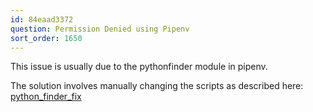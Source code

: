 ```yaml
---
id: 84eaad3372
question: Permission Denied using Pipenv
sort_order: 1650
---
```


This issue is usually due to the pythonfinder module in pipenv.

The solution involves manually changing the scripts as described here: [python_finder_fix](https://github.com/sarugaku/pythonfinder/pull/120/files)